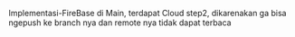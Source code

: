 Implementasi-FireBase
di Main, terdapat Cloud step2, dikarenakan ga bisa ngepush ke branch nya dan remote nya tidak dapat terbaca

